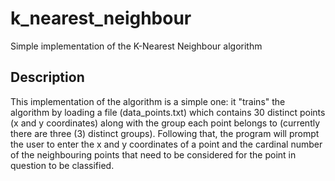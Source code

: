 # k_nearest_neighbour
Simple implementation of the K-Nearest Neighbour algorithm

## Description
This implementation of the algorithm is a simple one: it "trains" the algorithm by loading a file (data_points.txt) which contains 30 distinct points (x and y coordinates) along with the group each point belongs to (currently there are three (3) distinct groups). Following that, the program will prompt the user to enter the x and y coordinates of a point and the cardinal number of the neighbouring points that need to be considered for the point in question to be classified.

